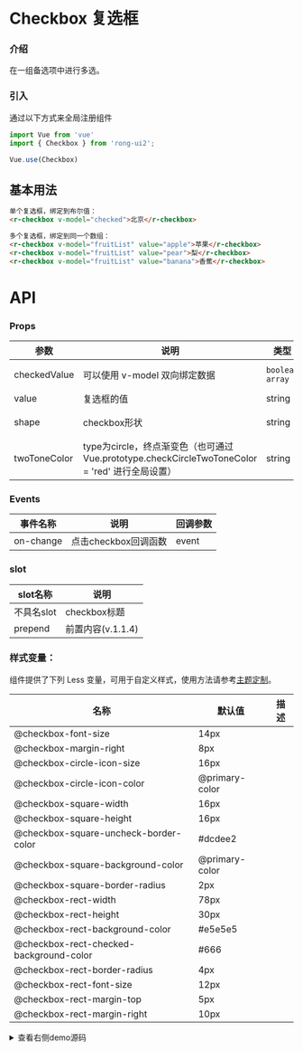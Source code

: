 # Checkbox 复选框



<div class="r-doc-card">

### 介绍
在一组备选项中进行多选。
</div>



<div class="r-doc-card">

### 引入
通过以下方式来全局注册组件
```js
import Vue from 'vue'
import { Checkbox } from 'rong-ui2';

Vue.use(Checkbox)
```
</div>



## 基本用法
<div class="r-doc-card">

```html
单个复选框，绑定到布尔值：
<r-checkbox v-model="checked">北京</r-checkbox>
```

```html
多个复选框，绑定到同一个数组：
<r-checkbox v-model="fruitList" value="apple">苹果</r-checkbox>
<r-checkbox v-model="fruitList" value="pear">梨</r-checkbox>
<r-checkbox v-model="fruitList" value="banana">香蕉</r-checkbox>
```
</div>


# API
<div class="r-doc-card">

### Props
| 参数      | 说明    | 类型      | 可选值       | 默认值   |
|---------- |-------- |---------- |-------------  |-------- |
| checkedValue  | 可以使用 v-model 双向绑定数据   | `boolean` `array`   | `true` `false` `[]`  | `true` |
| value  | 复选框的值    | string   |  |  |
| shape  | checkbox形状    | string   | `square` `circle` `rect`| `square` |
| twoToneColor  | type为circle，终点渐变色（也可通过 Vue.prototype.checkCircleTwoToneColor = 'red' 进行全局设置） | string  | | |
</div>



<div class="r-doc-card">

### Events
| 事件名称      | 说明    | 回调参数      |
|---------- |-------- |---------- |
| on-change  | 点击checkbox回调函数  |  event |
</div>



<div class="r-doc-card">

### slot
| slot名称      | 说明    |
|---------- |-------- |
| 不具名slot  | checkbox标题   |
| prepend  | 前置内容(v.1.1.4) |
</div>


<div class="r-doc-card">

### 样式变量：
组件提供了下列 Less 变量，可用于自定义样式，使用方法请参考[主题定制](#/theme)。

| 名称 | 默认值 | 描述 |
| ---- | --- | --- |
| @checkbox-font-size | 14px |
| @checkbox-margin-right | 8px |
| @checkbox-circle-icon-size | 16px |
| @checkbox-circle-icon-color | @primary-color |
| @checkbox-square-width | 16px |
| @checkbox-square-height | 16px |
| @checkbox-square-uncheck-border-color | #dcdee2 |
| @checkbox-square-background-color | @primary-color |
| @checkbox-square-border-radius | 2px |
| @checkbox-rect-width | 78px |
| @checkbox-rect-height | 30px |
| @checkbox-rect-background-color | #e5e5e5 |
| @checkbox-rect-checked-background-color | #666 |
| @checkbox-rect-border-radius | 4px |
| @checkbox-rect-font-size | 12px |
| @checkbox-rect-margin-top | 5px |
| @checkbox-rect-margin-right | 10px |

</div>


<details>
  <summary>查看右侧demo源码</summary>
  <div class="r-doc-card">
  {{demo}}
  </div>
</details>
